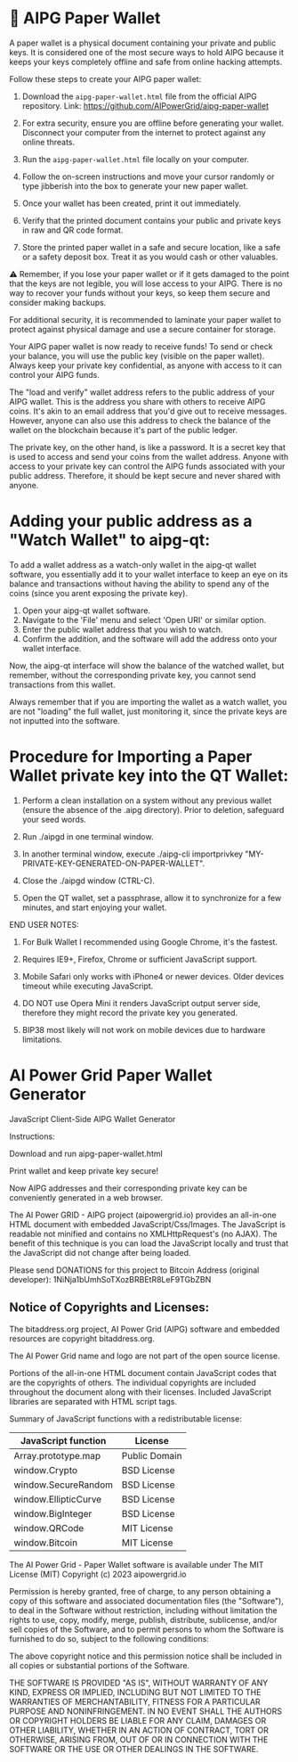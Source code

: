 # 🔐 AIPG Paper Wallet

A paper wallet is a physical document containing your private and public keys. It is considered one of the most secure ways to hold AIPG because it keeps your keys completely offline and safe from online hacking attempts. 

Follow these steps to create your AIPG paper wallet:

1. Download the `aipg-paper-wallet.html` file from the official AIPG repository.
Link: https://github.com/AIPowerGrid/aipg-paper-wallet

2. For extra security, ensure you are offline before generating your wallet. Disconnect your computer from the internet to protect against any online threats.

3. Run the `aipg-paper-wallet.html` file locally on your computer.

4. Follow the on-screen instructions and move your cursor randomly or type jibberish into the box to generate your new paper wallet.

5. Once your wallet has been created, print it out immediately.

6. Verify that the printed document contains your public and private keys in raw and QR code format.

7. Store the printed paper wallet in a safe and secure location, like a safe or a safety deposit box. Treat it as you would cash or other valuables.

⚠️ Remember, if you lose your paper wallet or if it gets damaged to the point that the keys are not legible, you will lose access to your AIPG. There is no way to recover your funds without your keys, so keep them secure and consider making backups.

For additional security, it is recommended to laminate your paper wallet to protect against physical damage and use a secure container for storage.

Your AIPG paper wallet is now ready to receive funds! To send or check your balance, you will use the public key (visible on the paper wallet). Always keep your private key confidential, as anyone with access to it can control your AIPG funds.

The "load and verify" wallet address refers to the public address of your AIPG wallet. This is the address you share with others to receive AIPG coins. It's akin to an email address that you'd give out to receive messages. However, anyone can also use this address to check the balance of the wallet on the blockchain because it's part of the public ledger.

The private key, on the other hand, is like a password. It is a secret key that is used to access and send your coins from the wallet address. Anyone with access to your private key can control the AIPG funds associated with your public address. Therefore, it should be kept secure and never shared with anyone.

# Adding your public address as a "Watch Wallet" to aipg-qt:
To add a wallet address as a watch-only wallet in the aipg-qt wallet software, you essentially add it to your wallet interface to keep an eye on its balance and transactions without having the ability to spend any of the coins (since you arent exposing the private key).

1. Open your aipg-qt wallet software.
2. Navigate to the 'File' menu and select 'Open URI' or similar option.
3. Enter the public wallet address that you wish to watch.
4. Confirm the addition, and the software will add the address onto your wallet interface.

Now, the aipg-qt interface will show the balance of the watched wallet, but remember, without the corresponding private key, you cannot send transactions from this wallet.

Always remember that if you are importing the wallet as a watch wallet, you are not "loading" the full wallet, just monitoring it, since the private keys are not inputted into the software.

# Procedure for Importing a Paper Wallet **private key** into the QT Wallet:

1) Perform a clean installation on a system without any previous wallet (ensure the absence of the .aipg directory). Prior to deletion, safeguard your seed words.

2) Run ./aipgd in one terminal window.

3) In another terminal window, execute ./aipg-cli importprivkey "MY-PRIVATE-KEY-GENERATED-ON-PAPER-WALLET".

4) Close the ./aipgd window (CTRL-C).

5) Open the QT wallet, set a passphrase, allow it to synchronize for a few minutes, and start enjoying your wallet.

END USER NOTES:

 1) For Bulk Wallet I recommended using Google Chrome, it's the fastest.

 2) Requires IE9+, Firefox, Chrome or sufficient JavaScript support.

 3) Mobile Safari only works with iPhone4 or newer devices.
    Older devices timeout while executing JavaScript.

 4) DO NOT use Opera Mini it renders JavaScript output server side, therefore
    they might record the private key you generated.

 5) BIP38 most likely will not work on mobile devices due to hardware limitations.

# AI Power Grid Paper Wallet Generator
JavaScript Client-Side AIPG Wallet Generator

Instructions:

Download and run aipg-paper-wallet.html

Print wallet and keep private key secure!

Now AIPG addresses and their corresponding private key can be conveniently 
generated in a web browser.

The AI Power GRID - AIPG project (aipowergrid.io) provides an all-in-one HTML document with embedded
JavaScript/Css/Images. The JavaScript is readable not minified and contains no
XMLHttpRequest's (no AJAX). The benefit of this technique is you can load the 
JavaScript locally and trust that the JavaScript did not change after being 
loaded. 


Please send DONATIONS for this project to Bitcoin Address (original developer): 
1NiNja1bUmhSoTXozBRBEtR8LeF9TGbZBN




Notice of Copyrights and Licenses:
---------------------------------------
The bitaddress.org project, AI Power Grid (AIPG) software and embedded resources are
copyright bitaddress.org.

The AI Power Grid name and logo are not part of the open source
license.

Portions of the all-in-one HTML document contain JavaScript codes that
are the copyrights of others. The individual copyrights are included
throughout the document along with their licenses. Included JavaScript
libraries are separated with HTML script tags.

Summary of JavaScript functions with a redistributable license:

JavaScript function	|	License
-------------------	|	--------------
Array.prototype.map	|	Public Domain
window.Crypto | BSD License
window.SecureRandom	| BSD License
window.EllipticCurve	|	BSD License
window.BigInteger |	BSD License
window.QRCode | MIT License
window.Bitcoin | MIT License

The AI Power Grid  - Paper Wallet software is available under The MIT License (MIT)
Copyright (c) 2023 aipowergrid.io

Permission is hereby granted, free of charge, to any person obtaining
a copy of this software and associated documentation files (the
"Software"), to deal in the Software without restriction, including
without limitation the rights to use, copy, modify, merge, publish,
distribute, sublicense, and/or sell copies of the Software, and to
permit persons to whom the Software is furnished to do so, subject to
the following conditions:

The above copyright notice and this permission notice shall be
included in all copies or substantial portions of the Software.

THE SOFTWARE IS PROVIDED "AS IS", WITHOUT WARRANTY OF ANY KIND,
EXPRESS OR IMPLIED, INCLUDING BUT NOT LIMITED TO THE WARRANTIES OF
MERCHANTABILITY, FITNESS FOR A PARTICULAR PURPOSE AND
NONINFRINGEMENT. IN NO EVENT SHALL THE AUTHORS OR COPYRIGHT HOLDERS BE
LIABLE FOR ANY CLAIM, DAMAGES OR OTHER LIABILITY, WHETHER IN AN ACTION
OF CONTRACT, TORT OR OTHERWISE, ARISING FROM, OUT OF OR IN CONNECTION
WITH THE SOFTWARE OR THE USE OR OTHER DEALINGS IN THE SOFTWARE.
